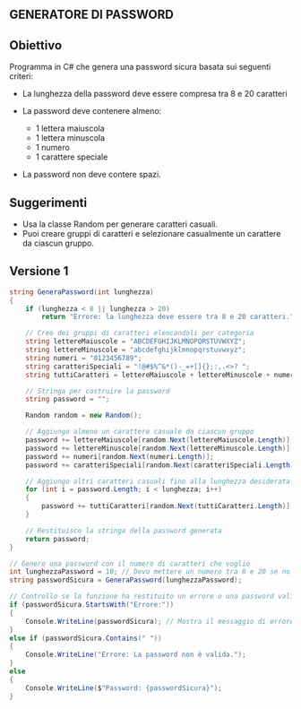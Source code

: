 ## GENERATORE DI PASSWORD

## Obiettivo

Programma in C# che genera una password sicura basata sui seguenti criteri:

- La lunghezza della password deve essere compresa tra 8 e 20 caratteri
- La password deve contenere almeno:

    - 1 lettera maiuscola
    - 1 lettera minuscola
    - 1 numero
    - 1 carattere speciale

- La password non deve contere spazi.

## Suggerimenti

- Usa la classe Random per generare caratteri casuali.
- Puoi creare gruppi di caratteri e selezionare casualmente un carattere da ciascun gruppo.

## Versione 1

```csharp
string GeneraPassword(int lunghezza)
{
    if (lunghezza < 8 || lunghezza > 20)
        return "Errore: la lunghezza deve essere tra 8 e 20 caratteri.";

    // Creo dei gruppi di caratteri elencandoli per categoria
    string lettereMaiuscole = "ABCDEFGHIJKLMNOPQRSTUVWXYZ";
    string lettereMinuscole = "abcdefghijklmnopqrstuvwxyz";
    string numeri = "0123456789";
    string caratteriSpeciali = "!@#$%^&*()-_=+[]{};:,.<>? ";
    string tuttiCaratteri = lettereMaiuscole + lettereMinuscole + numeri + caratteriSpeciali;

    // Stringa per costruire la password
    string password = "";

    Random random = new Random();

    // Aggiungo almeno un carattere casuale da ciascun gruppo
    password += lettereMaiuscole[random.Next(lettereMaiuscole.Length)];
    password += lettereMinuscole[random.Next(lettereMinuscole.Length)];
    password += numeri[random.Next(numeri.Length)];
    password += caratteriSpeciali[random.Next(caratteriSpeciali.Length)];

    // Aggiungo altri caratteri casuali fino alla lunghezza desiderata
    for (int i = password.Length; i < lunghezza; i++)
    {
        password += tuttiCaratteri[random.Next(tuttiCaratteri.Length)];
    }

    // Restituisco la stringa della password generata
    return password;
}

// Genero una password con il numero di caratteri che voglio
int lunghezzaPassword = 10; // Devo mettere un numero tra 8 e 20 se no non la genera
string passwordSicura = GeneraPassword(lunghezzaPassword);

// Controllo se la funzione ha restituito un errore o una password valida
if (passwordSicura.StartsWith("Errore:"))
{
    Console.WriteLine(passwordSicura); // Mostra il messaggio di errore
}
else if (passwordSicura.Contains(" "))
{
    Console.WriteLine("Errore: La password non è valida.");
}
else
{
    Console.WriteLine($"Password: {passwordSicura}");
}
```